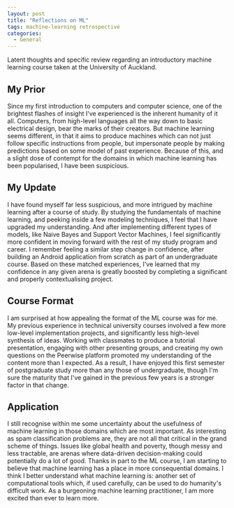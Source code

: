 ```yaml
---
layout: post
title: "Reflections on ML"
tags: machine-learning retrospective
categories: 
  - General
---
```


Latent thoughts and specific review regarding an introductory machine learning course taken at the University of Auckland.

## My Prior

Since my first introduction to computers and computer science, one of the brightest flashes of insight I've experienced is the inherent humanity of it all. Computers, from high-level languages all the way down to basic electrical design, bear the marks of their creators. But machine learning seems different, in that it aims to produce machines which can not just follow specific instructions from people, but impersonate people by making predictions based on some model of past experience. Because of this, and a slight dose of contempt for the domains in which machine learning has been popularised, I have been suspicious.

## My Update

I have found myself far less suspicious, and more intrigued by machine learning after a course of study. By studying the fundamentals of machine learning, and peeking inside a few modeling techniques, I feel that I have upgraded my understanding. And after implementing different types of models, like Naive Bayes and Support Vector Machines, I feel significantly more confident in moving forward with the rest of my study program and career. I remember feeling a similar step change in confidence, after building an Android application from scratch as part of an undergraduate course. Based on these matched experiences, I've learned that my confidence in any given arena is greatly boosted by completing a significant and properly contextualising project.

## Course Format

I am surprised at how appealing the format of the ML course was for me. My previous experience in technical university courses involved a few more low-level implementation projects, and significantly less high-level synthesis of ideas. Working with classmates to produce a tutorial presentation, engaging with other presenting groups, and creating my own questions on the Peerwise platform promoted my understanding of the content more than I expected. As a result, I have enjoyed this first semester of postgraduate study more than any those of undergraduate, though I'm sure the maturity that I've gained in the previous few years is a stronger factor in that change.

## Application

I still recognise within me some uncertainty about the usefulness of machine learning in those domains which are most important. As interesting as spam classification problems are, they are not all that critical in the grand scheme of things. Issues like global health and poverty, though messy and less tractable, are arenas where data-driven decision-making could potentially do a lot of good. Thanks in part to the ML course, I am starting to believe that machine learning has a place in more consequential domains. I think I better understand what machine learning is: another set of computational tools which, if used carefully, can be used to do humanity's difficult work. As a burgeoning machine learning practitioner, I am more excited than ever to learn more.
